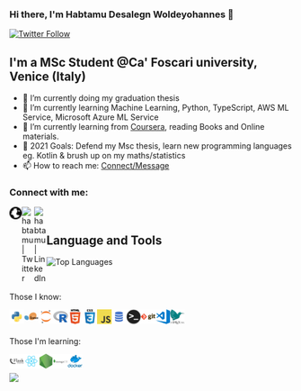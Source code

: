 ### Hi there, I'm Habtamu Desalegn Woldeyohannes 👋
[![Twitter Follow](https://img.shields.io/twitter/follow/habtamud?color=1DA1F2&logo=twitter&style=for-the-badge)](https://twitter.com/intent/follow?original_referer=https%3A%2F%2Fgithub.com%2Fhabtamud&screen_name=habtamud)

## I'm a MSc Student @Ca' Foscari university, Venice (Italy)

- 🔭 I’m currently doing my graduation thesis
- 🌱 I’m currently learning Machine Learning, Python, TypeScript, AWS ML Service, Microsoft Azure ML Service
- 🌱 I’m currently learning from [Coursera](https://www.coursera.org/), reading Books and Online materials.
- 🤔 2021 Goals: Defend my Msc thesis, learn new programming languages eg. Kotlin & brush up on my maths/statistics
- 📫 How to reach me: [Connect/Message](https://www.linkedin.com/in/habtamudesalegn/)

### Connect with me:

[<img align="left" alt="https://habtamu.github.io/" width="22px" src="https://raw.githubusercontent.com/iconic/open-iconic/master/svg/globe.svg" />][website]
[<img align="left" alt="habtamu | Twitter" width="22px" src="https://cdn.jsdelivr.net/npm/simple-icons@v3/icons/twitter.svg" />][twitter]
[<img align="left" alt="habtamu | LinkedIn" width="22px" src="https://cdn.jsdelivr.net/npm/simple-icons@v3/icons/linkedin.svg" />][linkedin]


<br />

## **Language and Tools**

![Top Languages](https://github-readme-stats.vercel.app/api/top-langs/?username=habtamu&theme=radical)

<br/>

Those I know:

<img align="left" alt="Python" width="26px" src="https://raw.githubusercontent.com/github/explore/80688e429a7d4ef2fca1e82350fe8e3517d3494d/topics/python/python.png" />
<img align="left" alt="Scikit-Learn" width="26px" src="https://raw.githubusercontent.com/github/explore/80688e429a7d4ef2fca1e82350fe8e3517d3494d/topics/scikit-learn/scikit-learn.png" />
<img align="left" alt="Jupyter Notebook" width="26px" src="https://raw.githubusercontent.com/github/explore/80688e429a7d4ef2fca1e82350fe8e3517d3494d/topics/jupyter-notebook/jupyter-notebook.png" />
<img align="left" alt="R" width="26px" src="https://raw.githubusercontent.com/github/explore/80688e429a7d4ef2fca1e82350fe8e3517d3494d/topics/r/r.png" />
<img align="left" alt="HTML" width="26px" src="https://raw.githubusercontent.com/github/explore/80688e429a7d4ef2fca1e82350fe8e3517d3494d/topics/html/html.png" />
<img align="left" alt="CSS" width="26px" src="https://raw.githubusercontent.com/github/explore/80688e429a7d4ef2fca1e82350fe8e3517d3494d/topics/css/css.png" />
<img align="left" alt="JavaScript" width="26px" src="https://raw.githubusercontent.com/github/explore/80688e429a7d4ef2fca1e82350fe8e3517d3494d/topics/javascript/javascript.png" />
<img align="left" alt="SQL" width="26px" src="https://raw.githubusercontent.com/github/explore/80688e429a7d4ef2fca1e82350fe8e3517d3494d/topics/sql/sql.png" />
<img align="left" alt="Terminal" width="26px" src="https://raw.githubusercontent.com/github/explore/80688e429a7d4ef2fca1e82350fe8e3517d3494d/topics/terminal/terminal.png" />
<img align="left" alt="Git" width="26px" src="https://raw.githubusercontent.com/github/explore/80688e429a7d4ef2fca1e82350fe8e3517d3494d/topics/git/git.png" />
<img align="left" alt="Visual Studio Code" width="26px" src="https://raw.githubusercontent.com/github/explore/80688e429a7d4ef2fca1e82350fe8e3517d3494d/topics/visual-studio-code/visual-studio-code.png" />
<img align="left" alt="LaTeX" width="26px" src="https://raw.githubusercontent.com/github/explore/80688e429a7d4ef2fca1e82350fe8e3517d3494d/topics/latex/latex.png" />

<br />
<br />

Those I'm learning:

<img align="left" alt="Flask" width="26px" src="https://raw.githubusercontent.com/github/explore/80688e429a7d4ef2fca1e82350fe8e3517d3494d/topics/flask/flask.png" />
<img align="left" alt="React" width="26px" src="https://raw.githubusercontent.com/github/explore/80688e429a7d4ef2fca1e82350fe8e3517d3494d/topics/react/react.png" />
<img align="left" alt="Node" width="26px" src="https://raw.githubusercontent.com/github/explore/80688e429a7d4ef2fca1e82350fe8e3517d3494d/topics/nodejs/nodejs.png" />
<img align="left" alt="MongoDB" width="26px" src="https://raw.githubusercontent.com/github/explore/80688e429a7d4ef2fca1e82350fe8e3517d3494d/topics/mongodb/mongodb.png" />
<img align="left" alt="Docker" width="26px" src="https://raw.githubusercontent.com/github/explore/80688e429a7d4ef2fca1e82350fe8e3517d3494d/topics/docker/docker.png" />

<br />
<br />

<img src="https://github-readme-stats.vercel.app/api?username=habtamu&&show_icons=true&title_color=ffffff&icon_color=bb2acf&text_color=daf7dc&bg_color=151515">

[website]: https://habtamu.github.io/ 
[twitter]: https://twitter.com/habtamud
[linkedin]: https://www.linkedin.com/in/habtamudesalegn/

